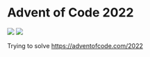 # Advent of Code 2022

![](https://img.shields.io/badge/stars%20⭐-0-yellow)
![](https://img.shields.io/badge/days%20completed-0-red)

Trying to solve https://adventofcode.com/2022
